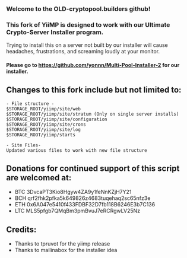### Welcome to the OLD-cryptopool.builders github!
### This fork of YiiMP is designed to work with our Ultimate Crypto-Server Installer program.
Trying to install this on a server not built by our installer will cause headaches, frustrations, and screaming loudly at your monitor.

#### Please go to https://github.com/yonnn/Multi-Pool-Installer-2 for our installer.

## Changes to this fork include but not limited to:

```
- File structure -
$STORAGE_ROOT/yiimp/site/web
$STORAGE_ROOT/yiimp/site/stratum (Only on single server installs)
$STORAGE_ROOT/yiimp/site/configuration
$STORAGE_ROOT/yiimp/site/crons
$STORAGE_ROOT/yiimp/site/log
$STORAGE_ROOT/yiimp/starts

- Site Files-
Updated various files to work with new file structure
```


## Donations for continued support of this script are welcomed at:
* BTC 3DvcaPT3Kio8Hgyw4ZA9y1feNnKZjH7Y21
* BCH qrf2fhk2pfka5k649826z4683tuqehaq2sc65nfz3e
* ETH 0x6A047e5410f433FDBF32D7fb118B6246E3b7C136
* LTC MLS5pfgb7QMqBm3pmBvuJ7eRCRgwLV25Nz

## Credits:

* Thanks to tpruvot for the yiimp release
* Thanks to mailinabox for the installer idea
